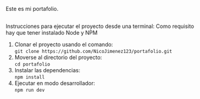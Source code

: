 Este es mi portafolio.
##
Instrucciones para ejecutar el proyecto desde una terminal:
Como requisito hay que tener instalado Node y NPM
1) Clonar el proyecto usando el comando:
<br>```git clone https://github.com/NicoJimenez123/portafolio.git```
2) Moverse al directorio del proyecto:
<br>```cd portafolio```
3) Instalar las dependencias:
<br>```npm install```
4) Ejecutar en modo desarrollador:
<br>```npm run dev``` 